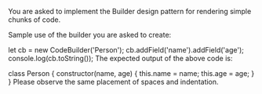 You are asked to implement the Builder design pattern for rendering simple chunks of code.

Sample use of the builder you are asked to create:

let cb = new CodeBuilder('Person');
cb.addField('name').addField('age');
console.log(cb.toString());
The expected output of the above code is:

class Person {
  constructor(name, age) {
    this.name = name;
    this.age = age;
  }
}
Please observe the same placement of spaces and indentation.